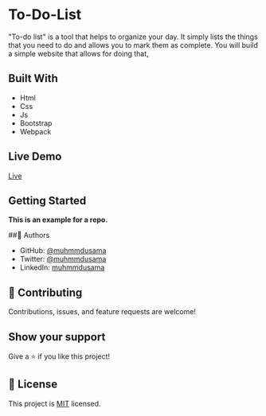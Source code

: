 # To-Do-List
"To-do list" is a tool that helps to organize your day. It simply lists the things that you need to do and allows you to mark them as complete. You will build a simple website that allows for doing that,

## Built With

- Html
- Css
- Js
- Bootstrap
- Webpack

## Live Demo

[Live]()

## Getting Started

**This is an example for a repo.**

##👤 Authors

- GitHub: [@muhmmdusama](https://github.com/muhmmdusama)
- Twitter: [@muhmmdusama](https://twitter.com/muhmmdusama)
- LinkedIn: [muhmmdusama](https://linkedin.com/in/muhmmdusama)

## 🤝 Contributing

Contributions, issues, and feature requests are welcome!

## Show your support

Give a ⭐️ if you like this project!


## 📝 License

This project is [MIT](./MIT.md) licensed.
